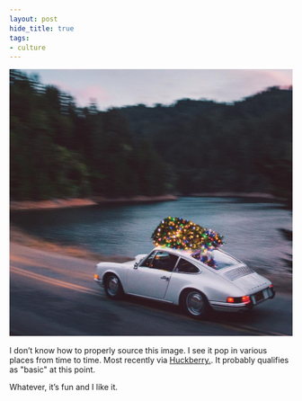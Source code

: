 ```yaml
---
layout: post
hide_title: true
tags:
- culture
---
```

![](/tumblr_files/tumblr_pjqg3h1zkv1uxadqoo1_1280.png)  

I don’t know how to properly source this image. I see it pop in various places from time to time. Most recently via [Huckberry.](https://huckberry.com/). It probably qualifies as "basic" at this point.

Whatever, it’s fun and I like it.
